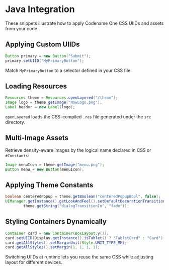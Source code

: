 # Java Integration

These snippets illustrate how to apply Codename One CSS UIIDs and assets from your code.

## Applying Custom UIIDs

```java
Button primary = new Button("Submit");
primary.setUIID("MyPrimaryButton");
```

Match `MyPrimaryButton` to a selector defined in your CSS file.

## Loading Resources

```java
Resources theme = Resources.openLayered("/theme");
Image logo = theme.getImage("NowLogo.png");
Label header = new Label(logo);
```

`openLayered` loads the CSS-compiled `.res` file generated under the `src` directory.

## Multi-Image Assets

Retrieve density-aware images by the logical name declared in CSS or `#Constants`:

```java
Image menuIcon = theme.getImage("menu.png");
Button menu = new Button(menuIcon);
```

## Applying Theme Constants

```java
boolean centeredPopup = theme.getBoolean("centeredPopupBool", false);
UIManager.getInstance().getLookAndFeel().setDefaultDecorationTransitionName(
        theme.getString("dialogTransitionIn", "fade"));
```

## Styling Containers Dynamically

```java
Container card = new Container(BoxLayout.y());
card.setUIID(Display.getInstance().isTablet() ? "TabletCard" : "Card");
card.getAllStyles().setMarginUnit(Style.UNIT_TYPE_MM);
card.getAllStyles().setMargin(1, 1, 1, 1);
```

Switching UIIDs at runtime lets you reuse the same CSS while adjusting layout for different devices.
